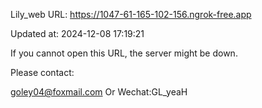 Lily_web URL: https://1047-61-165-102-156.ngrok-free.app

Updated at: 2024-12-08 17:19:21

If you cannot open this URL, the server might be down.

Please contact: 

goley04@foxmail.com Or Wechat:GL_yeaH